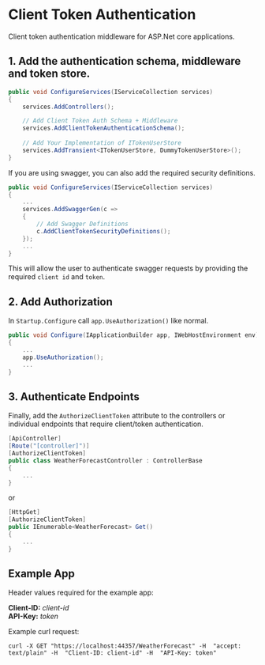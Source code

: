 # Client Token Authentication
Client token authentication middleware for ASP.Net core applications.

## 1. Add the authentication schema, middleware and token store.

```c#
public void ConfigureServices(IServiceCollection services)
{
    services.AddControllers();

    // Add Client Token Auth Schema + Middleware
    services.AddClientTokenAuthenticationSchema();
    
    // Add Your Implementation of ITokenUserStore
    services.AddTransient<ITokenUserStore, DummyTokenUserStore>();
}
```

If you are using swagger, you can also add the required security definitions.

```c#
public void ConfigureServices(IServiceCollection services)
{
    ...
    services.AddSwaggerGen(c =>
    {
        // Add Swagger Definitions
        c.AddClientTokenSecurityDefinitions();
    });
    ...
}
```

This will allow the user to authenticate swagger requests by providing the required `client id` and `token`.

## 2. Add Authorization

In `Startup.Configure` call  `app.UseAuthorization()` like normal. 

```c#
public void Configure(IApplicationBuilder app, IWebHostEnvironment env)
{
    ...
    app.UseAuthorization();
    ...
}
```

## 3. Authenticate Endpoints

Finally, add the `AuthorizeClientToken` attribute to the controllers or individual endpoints that require client/token authentication.


```c#
[ApiController]
[Route("[controller]")]
[AuthorizeClientToken]
public class WeatherForecastController : ControllerBase
{
    ...
}
```

or

```c#
[HttpGet]
[AuthorizeClientToken]
public IEnumerable<WeatherForecast> Get()
{
    ...
}
```

## Example App

Header values required for the example app:  

**Client-ID:** *client-id*  
**API-Key:** *token*  

Example curl request:  

`curl -X GET "https://localhost:44357/WeatherForecast" -H  "accept: text/plain" -H  "Client-ID: client-id" -H  "API-Key: token"`


